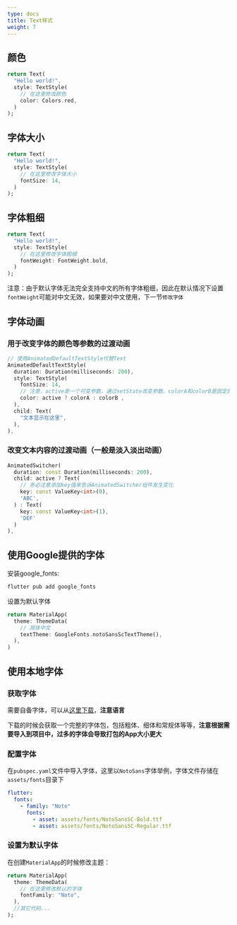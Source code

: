 ```yaml
---
type: docs
title: Text样式
weight: 7
---
```



## 颜色

```dart
return Text(
  "Hello world!",
  style: TextStyle(
    // 在这里修改颜色
    color: Colors.red,
  )
);
```

## 字体大小

```dart
return Text(
  "Hello world!",
  style: TextStyle(
    // 在这里修改字体大小
    fontSize: 14,
  )
);
```

## 字体粗细

```dart
return Text(
  "Hello world!",
  style: TextStyle(
    // 在这里修改字体粗细
    fontWeight: FontWeight.bold,
  )
);
```

注意：由于默认字体无法完全支持中文的所有字体粗细，因此在默认情况下设置`fontWeight`可能对中文无效，如果要对中文使用，下一节`修改字体`

## 字体动画

### 用于改变字体的颜色等参数的过渡动画

```dart
// 使用AnimatedDefaultTextStyle代替Text
AnimatedDefaultTextStyle(
  duration: Duration(milliseconds: 200),
  style: TextStyle(
    fontSize: 14,
    // 注意，active是一个可变参数，通过setState改变参数，colorA和colorB是固定的颜色参数
    color: active ? colorA : colorB ,
  ),
  child: Text(
    "文本显示在这里",
  ),
),
```

### 改变文本内容的过渡动画（一般是淡入淡出动画）

```dart
AnimatedSwitcher(
  duration: const Duration(milliseconds: 200),
  child: active ? Text(
    // 务必注意添加key值来告诉AnimatedSwitcher组件发生变化
    key: const ValueKey<int>(0),
    'ABC',
  ) : Text(
    key: const ValueKey<int>(1),
    'DEF'
  )
),
```

## 使用Google提供的字体

安装google_fonts:
```bash
flutter pub add google_fonts
```
设置为默认字体
```dart
return MaterialApp(
  theme: ThemeData(
    // 简体中文
    textTheme: GoogleFonts.notoSansScTextTheme(),
  ),
)
```

## 使用本地字体

### 获取字体

需要自备字体，可以从[这里下载](https://fonts.google.com/)，**注意语言**

下载的时候会获取一个完整的字体包，包括粗体、细体和常规体等等，**注意根据需要导入到项目中，过多的字体会导致打包的App大小更大**

### 配置字体

在`pubspec.yaml`文件中导入字体，这里以`NotoSans`字体举例，字体文件存储在`assets/fonts`目录下

```yaml
flutter:
  fonts:
    - family: "Noto"
      fonts:
        - asset: assets/fonts/NotoSansSC-Bold.ttf
        - asset: assets/fonts/NotoSansSC-Regular.ttf
```

### 设置为默认字体

在创建`MaterialApp`的时候修改主题：

```dart
return MaterialApp(
  theme: ThemeData(
    // 在这里修改默认的字体
    fontFamily: "Noto",
  ),
  //其它代码...
);
```
